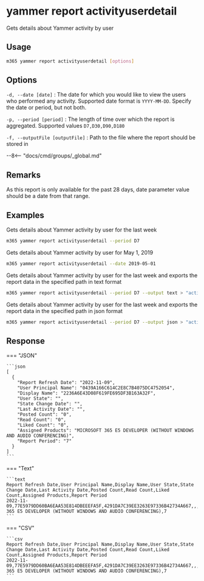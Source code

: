 # yammer report activityuserdetail

Gets details about Yammer activity by user

## Usage

```sh
m365 yammer report activityuserdetail [options]
```

## Options

`-d, --date [date]`
: The date for which you would like to view the users who performed any activity. Supported date format is `YYYY-MM-DD`. Specify the date or period, but not both.

`-p, --period [period]`
: The length of time over which the report is aggregated. Supported values `D7,D30,D90,D180`

`-f, --outputFile [outputFile]`
: Path to the file where the report should be stored in

--8<-- "docs/cmd/groups/_global.md"

## Remarks

As this report is only available for the past 28 days, date parameter value should be a date from that range.

## Examples

Gets details about Yammer activity by user for the last week

```sh
m365 yammer report activityuserdetail --period D7
```

Gets details about Yammer activity by user for May 1, 2019

```sh
m365 yammer report activityuserdetail --date 2019-05-01
```

Gets details about Yammer activity by user for the last week and exports the report data in the specified path in text format

```sh
m365 yammer report activityuserdetail --period D7 --output text > "activityuserdetail.txt"
```

Gets details about Yammer activity by user for the last week and exports the report data in the specified path in json format

```sh
m365 yammer report activityuserdetail --period D7 --output json > "activityuserdetail.json"
```

## Response

=== "JSON"

    ```json
    [
      {
        "Report Refresh Date": "2022-11-09",
        "User Principal Name": "0439A166C614C2E8C7B4075DC4752054",
        "Display Name": "2236A6E43D08F619FE695DF3B163A32F",
        "User State": "",
        "State Change Date": "",
        "Last Activity Date": "",
        "Posted Count": "0",
        "Read Count": "0",
        "Liked Count": "0",
        "Assigned Products": "MICROSOFT 365 E5 DEVELOPER (WITHOUT WINDOWS AND AUDIO CONFERENCING)",
        "Report Period": "7"
      }
    ]
    ```

=== "Text"

    ```text
    Report Refresh Date,User Principal Name,Display Name,User State,State Change Date,Last Activity Date,Posted Count,Read Count,Liked Count,Assigned Products,Report Period
    2022-11-09,77E5979DD60BA6EAA53E814DBEEEFA5F,4291DA7C39EE3263E97336B42734A667,,,,0,0,0,MICROSOFT 365 E5 DEVELOPER (WITHOUT WINDOWS AND AUDIO CONFERENCING),7
    ```

=== "CSV"

    ```csv
    Report Refresh Date,User Principal Name,Display Name,User State,State Change Date,Last Activity Date,Posted Count,Read Count,Liked Count,Assigned Products,Report Period
    2022-11-09,77E5979DD60BA6EAA53E814DBEEEFA5F,4291DA7C39EE3263E97336B42734A667,,,,0,0,0,MICROSOFT 365 E5 DEVELOPER (WITHOUT WINDOWS AND AUDIO CONFERENCING),7
    ```
